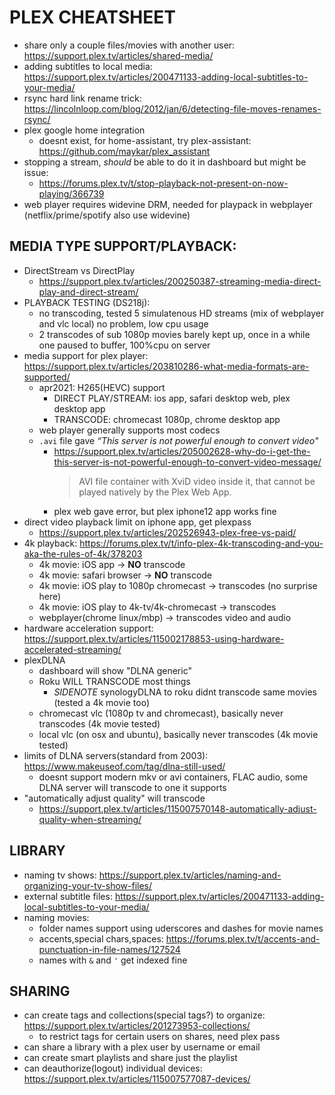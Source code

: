 # PLEX CHEATSHEET
- share only a couple files/movies with another user: https://support.plex.tv/articles/shared-media/
- adding subtitles to local media: https://support.plex.tv/articles/200471133-adding-local-subtitles-to-your-media/
- rsync hard link rename trick: https://lincolnloop.com/blog/2012/jan/6/detecting-file-moves-renames-rsync/
- plex google home integration
    - doesnt exist, for home-assistant, try plex-assistant: https://github.com/maykar/plex_assistant
- stopping a stream, _should_ be able to do it in dashboard but might be issue:
    - https://forums.plex.tv/t/stop-playback-not-present-on-now-playing/366739
- web player requires widevine DRM, needed for playpack in webplayer (netflix/prime/spotify also use widevine)


## MEDIA TYPE SUPPORT/PLAYBACK:
- DirectStream vs DirectPlay
    - https://support.plex.tv/articles/200250387-streaming-media-direct-play-and-direct-stream/
- PLAYBACK TESTING (DS218j):
    - no transcoding, tested 5 simulatenous HD streams (mix of webplayer and vlc local) no problem, low cpu usage
    - 2 transcodes of sub 1080p movies barely kept up, once in a while one paused to buffer, 100%cpu on server
- media support for plex player: https://support.plex.tv/articles/203810286-what-media-formats-are-supported/
    - apr2021: H265(HEVC) support
        - DIRECT PLAY/STREAM: ios app, safari desktop web, plex desktop app
        - TRANSCODE: chromecast 1080p, chrome desktop app
    - web player generally supports most codecs
    - `.avi` file gave _“This server is not powerful enough to convert video"_
        - https://support.plex.tv/articles/205002628-why-do-i-get-the-this-server-is-not-powerful-enough-to-convert-video-message/
            > AVI file container with XviD video inside it, that cannot be played natively by the Plex Web App.
        - plex web gave error, but plex iphone12 app works fine
- direct video playback limit on iphone app, get plexpass
    - https://support.plex.tv/articles/202526943-plex-free-vs-paid/
- 4k playback: https://forums.plex.tv/t/info-plex-4k-transcoding-and-you-aka-the-rules-of-4k/378203
    - 4k movie: iOS app -> **NO** transcode
    - 4k movie: safari browser -> **NO** transcode
    - 4k movie: iOS play to 1080p chromecast -> transcodes (no surprise here)
    - 4k movie: iOS play to 4k-tv/4k-chromecast -> transcodes
    - webplayer(chrome linux/mbp) -> transcodes video and audio
- hardware acceleration support: https://support.plex.tv/articles/115002178853-using-hardware-accelerated-streaming/
- plexDLNA
    - dashboard will show "DLNA generic"
    - Roku WILL TRANSCODE most things
        - _SIDENOTE_ synologyDLNA to roku didnt transcode same movies (tested a 4k movie too)
    - chromecast vlc (1080p tv and chromecast), basically never transcodes (4k movie tested)
    - local vlc (on osx and ubuntu), basically never transcodes (4k movie tested)
- limits of DLNA servers(standard from 2003): https://www.makeuseof.com/tag/dlna-still-used/
    - doesnt support modern mkv or avi containers, FLAC audio, some DLNA server will transcode to one it supports
- "automatically adjust quality" will transcode
    - https://support.plex.tv/articles/115007570148-automatically-adjust-quality-when-streaming/


## LIBRARY
- naming tv shows: https://support.plex.tv/articles/naming-and-organizing-your-tv-show-files/
- external subtitle files: https://support.plex.tv/articles/200471133-adding-local-subtitles-to-your-media/
- naming movies:
    - folder names support using uderscores and dashes for movie names
    - accents,special chars,spaces: https://forums.plex.tv/t/accents-and-punctuation-in-file-names/127524
    - names with `&` and `'` get indexed fine

## SHARING
- can create tags and collections(special tags?) to organize: https://support.plex.tv/articles/201273953-collections/
    - to restrict tags for certain users on shares, need plex pass
- can share a library with a plex user by username or email
- can create smart playlists and share just the playlist
- can deauthorize(logout) individual devices: https://support.plex.tv/articles/115007577087-devices/
